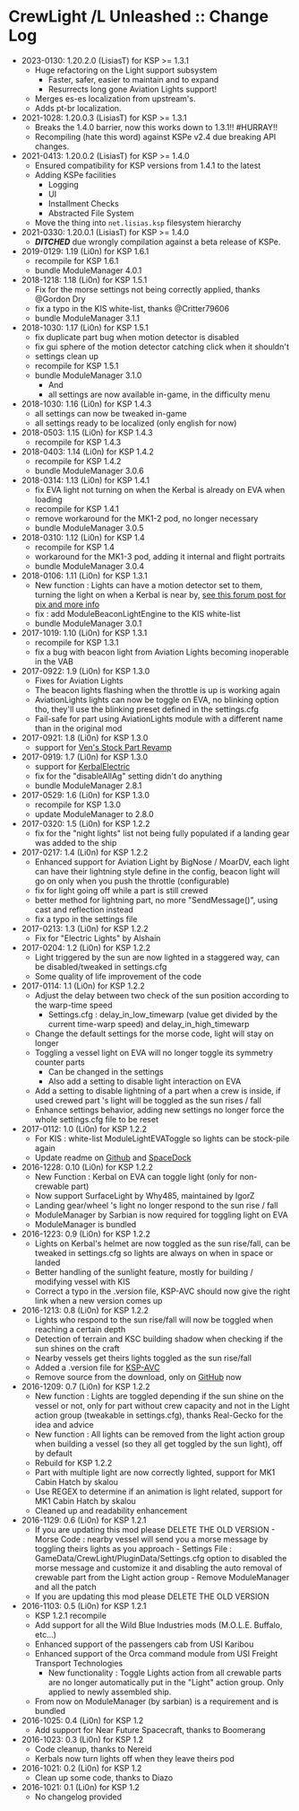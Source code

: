 # CrewLight /L Unleashed :: Change Log

* 2023-0130: 1.20.2.0 (LisiasT) for KSP >= 1.3.1
	+ Huge refactoring on the Light support subsystem
		- Faster, safer, easier to maintain and to expand
		- Resurrects long gone Aviation Lights support!
	+ Merges es-es localization from upstream's.
	+ Adds pt-br localization.
* 2021-1028: 1.20.0.3 (LisiasT) for KSP >= 1.3.1
	+ Breaks the 1.4.0 barrier, now this works down to 1.3.1!! #HURRAY!!
	+ Recompiling (hate this word) against KSPe v2.4 due breaking API changes.
* 2021-0413: 1.20.0.2 (LisiasT) for KSP >= 1.4.0
	+ Ensured compatibility for KSP versions from 1.4.1 to the latest
	+ Adding KSPe facilities
		- Logging
		- UI 
		- Installment Checks
		- Abstracted File System
	+ Move the thing into `net.lisias.ksp` filesystem hierarchy
* 2021-0330: 1.20.0.1 (LisiasT) for KSP >= 1.4.0
	+ ***DITCHED*** due wrongly compilation against a beta release of KSPe.
* 2019-0129: 1.19 (Li0n) for KSP 1.6.1
	+ recompile for KSP 1.6.1
	+ bundle ModuleManager 4.0.1
* 2018-1218: 1.18 (Li0n) for KSP 1.5.1
	+ Fix for the morse settings not being correctly applied, thanks @Gordon Dry
	+ fix a typo in the KIS white-list, thanks @Critter79606
	+ bundle ModuleManager 3.1.1
* 2018-1030: 1.17 (Li0n) for KSP 1.5.1
	+ fix duplicate part bug when motion detector is disabled
	+ fix gui sphere of the motion detector catching click when it shouldn't
	+ settings clean up
	+ recompile for KSP 1.5.1
	+ bundle ModuleManager 3.1.0
		- And
		- all settings are now available in-game, in the difficulty menu
* 2018-1030: 1.16 (Li0n) for KSP 1.4.3
	+ all settings can now be tweaked in-game
	+ all settings ready to be localized (only english for now)
* 2018-0503: 1.15 (Li0n) for KSP 1.4.3
	+ recompile for KSP 1.4.3
* 2018-0403: 1.14 (Li0n) for KSP 1.4.2
	+ recompile for KSP 1.4.2
	+ bundle ModuleManager 3.0.6
* 2018-0314: 1.13 (Li0n) for KSP 1.4.1
	+ fix EVA light not turning on when the Kerbal is already on EVA when loading
	+ recompile for KSP 1.4.1
	+ remove workaround for the MK1-2 pod, no longer necessary
	+ bundle ModuleManager 3.0.5
* 2018-0310: 1.12 (Li0n) for KSP 1.4
	+ recompile for KSP 1.4
	+ workaround for the MK1-3 pod, adding it internal and flight portraits
	+ bundle ModuleManager 3.0.4
* 2018-0106: 1.11 (Li0n) for KSP 1.3.1
	+ New function : Lights can have a motion detector set to them, turning the light on when a Kerbal is near by, [see this forum post for pix and more info](https://forum.kerbalspaceprogram.com/index.php?/topic/154901-131-crew-light-an-automatic-light-manager-v111-6-jan-2018/&do=findComment&comment=3261343)
	+ fix : add ModuleBeaconLightEngine to the KIS white-list
	+ bundle ModuleManager 3.0.1
* 2017-1019: 1.10 (Li0n) for KSP 1.3.1
	+ recompile for KSP 1.3.1
	+ fix a bug with beacon light from Aviation Lights becoming inoperable in the VAB
* 2017-0922: 1.9 (Li0n) for KSP 1.3.0
	+ Fixes for Aviation Lights
	+ The beacon lights flashing when the throttle is up is working again
	+ AviationLights lights can now be toggle on EVA, no blinking option tho, they'll use the blinking preset defined in the settings.cfg
	+ Fail-safe for part using AviationLights module with a different name than in the original mod
* 2017-0921: 1.8 (Li0n) for KSP 1.3.0
	+ support for [Ven's Stock Part Revamp](https://forum.kerbalspaceprogram.com/index.php?/topic/83696-122-stock-part-revamp-update-196-released-source-files/)
* 2017-0919: 1.7 (Li0n) for KSP 1.3.0
	+ support for [KerbalElectric](https://forum.kerbalspaceprogram.com/index.php?/topic/165449-wip-kerbal-electric-moar-lights/)
	+ fix for the "disableAllAg" setting didn't do anything
	+ bundle ModuleManager 2.8.1
* 2017-0529: 1.6 (Li0n) for KSP 1.3.0
	+ recompile for KSP 1.3.0
	+ update ModuleManager to 2.8.0
* 2017-0320: 1.5 (Li0n) for KSP 1.2.2
	+ fix for the "night lights" list not being fully populated if a landing gear was added to the ship
* 2017-0217: 1.4 (Li0n) for KSP 1.2.2
	+ Enhanced support for Aviation Light by BigNose / MoarDV, each light can have their lightning style define in the config, beacon light will go on only when you push the throttle (configurable)
	+ fix for light going off while a part is still crewed
	+ better method for lightning part, no more "SendMessage()", using cast and reflection instead
	+ fix a typo in the settings file
* 2017-0213: 1.3 (Li0n) for KSP 1.2.2
	+ Fix for "Electric Lights" by Alshain
* 2017-0204: 1.2 (Li0n) for KSP 1.2.2
	+ Light triggered by the sun are now lighted in a staggered way, can be disabled/tweaked in settings.cfg
	+ Some quality of life improvement of the code
* 2017-0114: 1.1 (Li0n) for KSP 1.2.2
	+ Adjust the delay between two check of the sun position according to the warp-time speed
		- Settings.cfg : delay_in_low_timewarp (value get divided by the current time-warp speed) and delay_in_high_timewarp
	+ Change the default settings for the morse code, light will stay on longer
	+ Toggling a vessel light on EVA will no longer toggle its symmetry counter parts
		- Can be changed in the settings
		- Also add a setting to disable light interaction on EVA
	+ Add a setting to disable lightning of a part when a crew is inside, if used crewed part 's light will be toggled as the sun rises / fall
	+ Enhance settings behavior, adding new settings no longer force the whole settings.cfg file to be reset
* 2017-0112: 1.0 (Li0n) for KSP 1.2.2
	+ For KIS : white-list ModuleLightEVAToggle so lights can be stock-pile again
	+ Update readme on [Github](https://github.com/Li0n-0/CrewLight/releases) and [SpaceDock](http://spacedock.info/mod/1012/Crew%20Light)
* 2016-1228: 0.10 (Li0n) for KSP 1.2.2
	+ New Function : Kerbal on EVA can toggle light (only for non-crewable part)
	+ Now support SurfaceLight by Why485, maintained by IgorZ
	+ Landing gear/wheel 's light no longer respond to the sun rise / fall
	+ ModuleManager by Sarbian is now required for toggling light on EVA
	+ ModuleManager is bundled
* 2016-1223: 0.9 (Li0n) for KSP 1.2.2
	+ Lights on Kerbal's helmet are now toggled as the sun rise/fall, can be tweaked in settings.cfg so lights are always on when in space or landed
	+ Better handling of the sunlight feature, mostly for building / modifying vessel with KIS
	+ Correct a typo in the .version file, KSP-AVC should now give the right link when a new version comes up
* 2016-1213: 0.8 (Li0n) for KSP 1.2.2
	+ Lights who respond to the sun rise/fall will now be toggled when reaching a certain depth
	+ Detection of terrain and KSC building shadow when checking if the sun shines on the craft
	+ Nearby vessels get theirs lights toggled as the sun rise/fall
	+ Added a .version file for [KSP-AVC](http://forum.kerbalspaceprogram.com/index.php?/topic/72169-12-ksp-avc-add-on-version-checker-plugin-1162-miniavc-ksp-avc-online-2016-10-13/)
	+ Remove source from the download, only on [GitHub](https://github.com/Li0n-0/CrewLight) now
* 2016-1209: 0.7 (Li0n) for KSP 1.2.2
	+ New function : Lights are toggled depending if the sun shine on the vessel or not, only for part without crew capacity and not in the Light action group (tweakable in settings.cfg), thanks Real-Gecko for the idea and advice
	+ New function : All lights can be removed from the light action group when building a vessel (so they all get toggled by the sun light), off by default
	+ Rebuild for KSP 1.2.2
	+ Part with multiple light are now correctly lighted, support for MK1 Cabin Hatch by skalou
	+ Use REGEX to determine if an animation is light related, support for MK1 Cabin Hatch by skalou
	+ Cleaned up and readability enhancement
* 2016-1129: 0.6 (Li0n) for KSP 1.2.1
	+ If you are updating this mod please DELETE THE OLD VERSION
			- Morse Code : nearby vessel will send you a morse message by toggling theirs lights as you approach
			- Settings File : GameData/CrewLight/PluginData/Settings.cfg option to disabled the morse message and customize it and disabling the auto removal of crewable part from the Light action group
			- Remove ModuleManager and all the patch
	+ If you are updating this mod please DELETE THE OLD VERSION
* 2016-1103: 0.5 (Li0n) for KSP 1.2.1
	+ KSP 1.2.1 recompile
	+ Add support for all the Wild Blue Industries mods (M.O.L.E. Buffalo, etc...)
	+ Enhanced support of the passengers cab from USI Karibou
	+ Enhanced support of the Orca command module from USI Freight Transport Technologies
		- New functionality : Toggle Lights action from all crewable parts are no longer automatically put in the "Light" action group. Only applied to newly assembled ship.
	+ From now on ModuleManager (by sarbian) is a requirement and is bundled
* 2016-1025: 0.4 (Li0n) for KSP 1.2
	+ Add support for Near Future  Spacecraft, thanks to Boomerang
* 2016-1023: 0.3 (Li0n) for KSP 1.2
	+ Code cleanup, thanks to Nereid
	+ Kerbals now turn lights off when they leave theirs pod
* 2016-1021: 0.2 (Li0n) for KSP 1.2
	+ Clean up some code, thanks to Diazo
* 2016-1021: 0.1 (Li0n) for KSP 1.2
	+ No changelog provided
